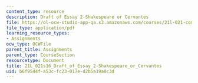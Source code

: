 ```yaml
---
content_type: resource
description: Draft of Essay 2-Shakespeare or Cervantes
file: https://ol-ocw-studio-app-qa.s3.amazonaws.com/courses/21l-021-comedy-spring-2016/b6f9544fa53cfc23017ed2b5a19a0c3d_21L_021s16_Draft_of_Essay_2-Shakespeare_or_Cervantes.pdf
file_type: application/pdf
learning_resource_types:
- Assignments
ocw_type: OCWFile
parent_title: Assignments
parent_type: CourseSection
resourcetype: Document
title: 21L_021s16_Draft_of_Essay_2-Shakespeare_or_Cervantes
uid: b6f9544f-a53c-fc23-017e-d2b5a19a0c3d
---
```

